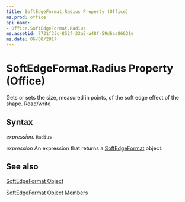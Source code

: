 ```yaml
---
title: SoftEdgeFormat.Radius Property (Office)
ms.prod: office
api_name:
- Office.SoftEdgeFormat.Radius
ms.assetid: 7731f33c-852f-33a5-a48f-59d6aa86631e
ms.date: 06/08/2017
---
```



# SoftEdgeFormat.Radius Property (Office)

Gets or sets the size, measured in points, of the soft edge effect of the shape. Read/write


## Syntax

 _expression_. `Radius`

 _expression_ An expression that returns a [SoftEdgeFormat](./Office.SoftEdgeFormat.md) object.


## See also


[SoftEdgeFormat Object](Office.SoftEdgeFormat.md)



[SoftEdgeFormat Object Members](./overview/softedgeformat-members-office.md)

